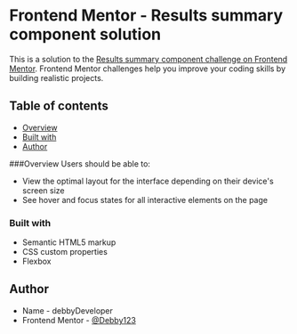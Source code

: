 # Frontend Mentor - Results summary component solution

This is a solution to the [Results summary component challenge on Frontend Mentor](https://www.frontendmentor.io/challenges/results-summary-component-CE_K6s0maV). Frontend Mentor challenges help you improve your coding skills by building realistic projects. 

## Table of contents

- [Overview](#overview)
- [Built with](#built-with)
- [Author](#author)

###Overview
Users should be able to:

- View the optimal layout for the interface depending on their device's screen size
- See hover and focus states for all interactive elements on the page

### Built with

- Semantic HTML5 markup
- CSS custom properties
- Flexbox

## Author

- Name - debbyDeveloper
- Frontend Mentor - [@Debby123](https://www.frontendmentor.io/profile/Debby123)
